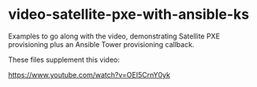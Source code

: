 # video-satellite-pxe-with-ansible-ks
Examples to go along with the video, demonstrating Satellite PXE provisioning plus an Ansible Tower provisioning callback.

These files supplement this video:

https://www.youtube.com/watch?v=OEI5CrnY0yk
